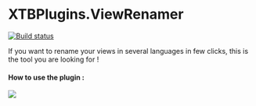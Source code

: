 # XTBPlugins.ViewRenamer
[![Build status](https://ci.appveyor.com/api/projects/status/2ck442bmteaonegv?svg=true)](https://ci.appveyor.com/project/carfup/xtbplugins-viewrenamer)

If you want to rename your views in several languages in few clicks, this is the tool you are looking for !
#### How to use the plugin : 
![](https://raw.githubusercontent.com/carfup/XTBPlugins.ViewRenamer/dev/XTBPlugins.ViewRenamer/Resources/screenshot.png)
